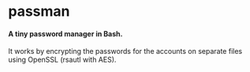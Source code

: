 # passman
#### A tiny password manager in Bash. ####
It works by encrypting the passwords for the accounts on separate files using OpenSSL (rsautl with AES).
